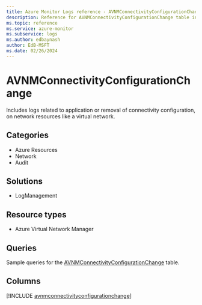 ```yaml
---
title: Azure Monitor Logs reference - AVNMConnectivityConfigurationChange
description: Reference for AVNMConnectivityConfigurationChange table in Azure Monitor Logs.
ms.topic: reference
ms.service: azure-monitor
ms.subservice: logs
ms.author: edbaynash
author: EdB-MSFT
ms.date: 02/26/2024
---
```


# AVNMConnectivityConfigurationChange

Includes logs related to application or removal of connectivity configuration, on network resources like a virtual network.


## Categories

- Azure Resources
- Network
- Audit

## Solutions

- LogManagement

## Resource types

- Azure Virtual Network Manager

## Queries

 Sample queries for the [AVNMConnectivityConfigurationChange](../queries/avnmconnectivityconfigurationchange.md) table.


## Columns
  
[!INCLUDE [avnmconnectivityconfigurationchange](.././tables/includes/avnmconnectivityconfigurationchange-include.md)]
